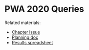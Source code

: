# PWA 2020 Queries

Related materials:

- [Chapter Issue](https://github.com/HTTPArchive/almanac.httparchive.org/issues/909)
- [Planning doc](https://docs.google.com/document/d/1JjjwHNjEsF6fl4WNod6mOj-58IIDzg-el3wh36mV3nM/edit?usp=sharing)
- [Results spreadsheet](https://docs.google.com/spreadsheets/d/1AOqCkb5EggnE8BngpxvxGj_fCfssT9sZ0ElCQKp4pOw/edit#gid=2077755325)
